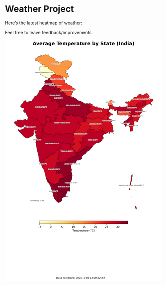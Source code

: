 # Weather Project

Here’s the latest heatmap of weather:

Feel free to leave feedback/improvements.

![India Heatmap](docs/assets/india_heatmap.png?v=DF7B9A)

